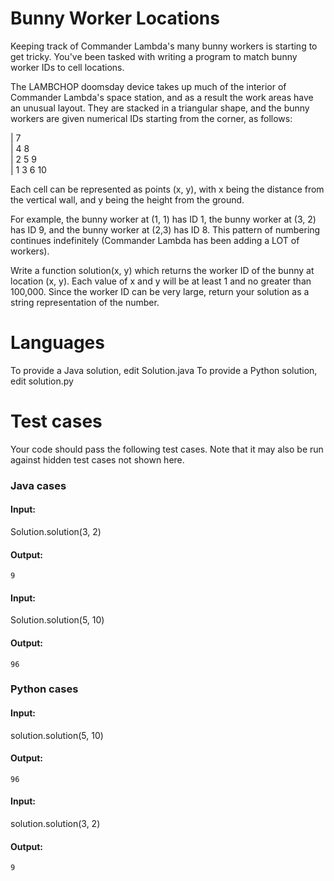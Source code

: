 Bunny Worker Locations
======================

Keeping track of Commander Lambda's many bunny workers is starting to get tricky. You've been tasked with writing a program to match bunny worker IDs to cell locations.

The LAMBCHOP doomsday device takes up much of the interior of Commander Lambda's space station, and as a result the work areas have an unusual layout. They are stacked in a triangular shape, and the bunny workers are given numerical IDs starting from the corner, as follows:

| 7      
| 4 8     
| 2 5 9     
| 1 3 6 10     

Each cell can be represented as points (x, y), with x being the distance from the vertical wall, and y being the height from the ground. 

For example, the bunny worker at (1, 1) has ID 1, the bunny worker at (3, 2) has ID 9, and the bunny worker at (2,3) has ID 8. This pattern of numbering continues indefinitely (Commander Lambda has been adding a LOT of workers). 

Write a function solution(x, y) which returns the worker ID of the bunny at location (x, y). Each value of x and y will be at least 1 and no greater than 100,000. Since the worker ID can be very large, return your solution as a string representation of the number.

Languages
=========

To provide a Java solution, edit Solution.java
To provide a Python solution, edit solution.py

Test cases
==========
Your code should pass the following test cases.
Note that it may also be run against hidden test cases not shown here.

### Java cases
#### Input:      
Solution.solution(3, 2)       
#### Output:       
    9

#### Input:      
Solution.solution(5, 10)       
#### Output:      
    96       

### Python cases         
#### Input:         
solution.solution(5, 10)             
#### Output:           
    96       

#### Input:           
solution.solution(3, 2)            
#### Output:                  
    9        
